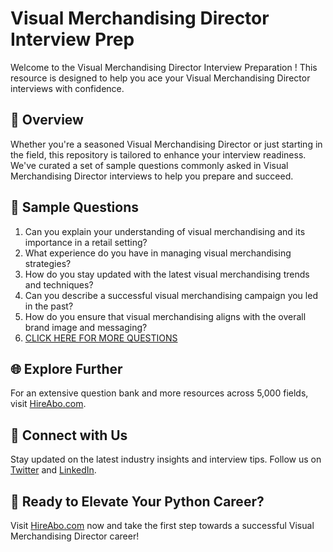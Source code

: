 # Visual Merchandising Director Interview Prep

Welcome to the Visual Merchandising Director Interview Preparation ! This resource is designed to help you ace your Visual Merchandising Director interviews with confidence.

## 🚀 Overview

Whether you're a seasoned Visual Merchandising Director or just starting in the field, this repository is tailored to enhance your interview readiness. We've curated a set of sample questions commonly asked in Visual Merchandising Director interviews to help you prepare and succeed.

## 📝 Sample Questions

1. Can you explain your understanding of visual merchandising and its importance in a retail setting?
2. What experience do you have in managing visual merchandising strategies?
3. How do you stay updated with the latest visual merchandising trends and techniques?
4. Can you describe a successful visual merchandising campaign you led in the past?
5. How do you ensure that visual merchandising aligns with the overall brand image and messaging?
6. [CLICK HERE FOR MORE QUESTIONS](https://hireabo.com/job/22_3_34/Visual%20Merchandising%20Director)

## 🌐 Explore Further

For an extensive question bank and more resources across 5,000 fields, visit [HireAbo.com](https://www.hireabo.com).

## 📱 Connect with Us

Stay updated on the latest industry insights and interview tips. Follow us on [Twitter](https://twitter.com/hireabo) and [LinkedIn](https://www.linkedin.com/in/hire-abo-3609972a8/).

## 🚀 Ready to Elevate Your Python Career?

Visit [HireAbo.com](https://www.hireabo.com) now and take the first step towards a successful Visual Merchandising Director career!